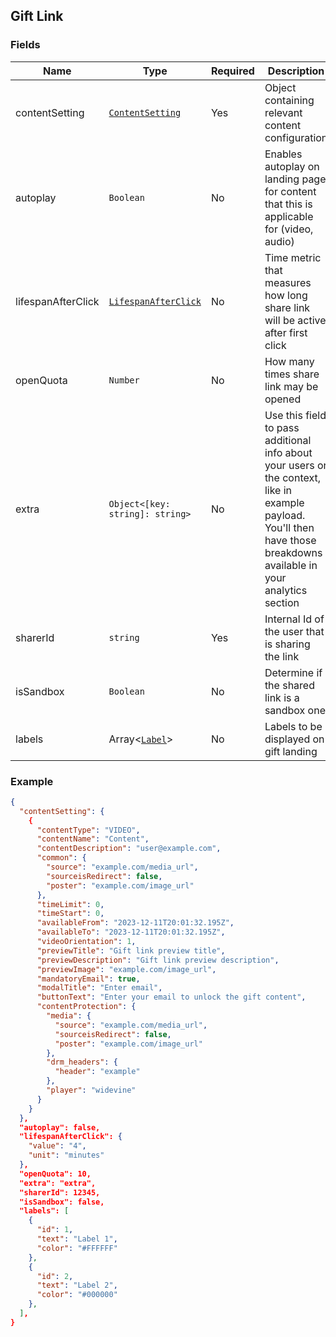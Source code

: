 ## Gift Link

### Fields

| Name | Type | Required | Description|
|-----------|------|----------|------------|
| contentSetting | [`ContentSetting`](/doc/models/ContentSetting.md) | Yes | Object containing relevant content configuration |
| autoplay | `Boolean` | No | Enables autoplay on landing page for content that this is applicable for (video, audio) |
| lifespanAfterClick | [`LifespanAfterClick`](/doc/models/LifespanAfterClick.md) | No | Time metric that measures how long share link will be active after first click  |
| openQuota | `Number` | No | How many times share link may be opened |
| extra | `Object<[key: string]: string>` | No | Use this field to pass additional info about your users or the context, like in example payload. You'll then have those breakdowns available in your analytics section |
| sharerId | `string` | Yes | Internal Id of the user that is sharing the link |
| isSandbox | `Boolean` | No | Determine if the shared link is a sandbox one |
| labels | Array<[`Label`](/doc/models/Label.md)> | No | Labels to be displayed on gift landing |

### Example

```json
{
  "contentSetting": {
    {
      "contentType": "VIDEO",
      "contentName": "Content",
      "contentDescription": "user@example.com",
      "common": {
        "source": "example.com/media_url",
        "sourceisRedirect": false,
        "poster": "example.com/image_url"
      },
      "timeLimit": 0,
      "timeStart": 0,
      "availableFrom": "2023-12-11T20:01:32.195Z",
      "availableTo": "2023-12-11T20:01:32.195Z",
      "videoOrientation": 1,
      "previewTitle": "Gift link preview title",
      "previewDescription": "Gift link preview description",
      "previewImage": "example.com/image_url",
      "mandatoryEmail": true,
      "modalTitle": "Enter email",
      "buttonText": "Enter your email to unlock the gift content",
      "contentProtection": {
        "media": {
          "source": "example.com/media_url",
          "sourceisRedirect": false,
          "poster": "example.com/image_url"
        },
        "drm_headers": {
          "header": "example"
        },
        "player": "widevine"
      }
    }
  },
  "autoplay": false,
  "lifespanAfterClick": {
    "value": "4",
    "unit": "minutes"
  },
  "openQuota": 10,
  "extra": "extra",
  "sharerId": 12345,
  "isSandbox": false,
  "labels": [
    {
      "id": 1,
      "text": "Label 1",
      "color": "#FFFFFF"
    },
    {
      "id": 2,
      "text": "Label 2",
      "color": "#000000"
    },
  ],
}
```
